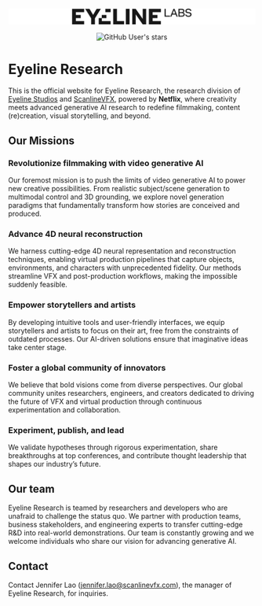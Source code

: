 <div align="center">

<p align="center">
    <picture>
<img src="imgs/EYELINE_LOGO_LABS_Black_shortened_Alpha.png?raw=true" width="1920">
    </picture>
</p>

![GitHub User's stars](https://img.shields.io/github/stars/Eyeline-Research)

</div>

# Eyeline Research

This is the official website for Eyeline Research, the research division of [Eyeline Studios](https://www.eyelinestudios.com/) and [ScanlineVFX](https://scanlinevfx.com/), powered by **Netflix**, where creativity meets advanced generative AI research to redefine filmmaking, content (re)creation, visual storytelling, and beyond. 
  
## Our Missions
### Revolutionize filmmaking with video generative AI
Our foremost mission is to push the limits of video generative AI to power new creative possibilities. From realistic subject/scene generation to multimodal control and 3D grounding, we explore novel generation paradigms that fundamentally transform how stories are conceived and produced.
### Advance 4D neural reconstruction
We harness cutting-edge 4D neural representation and reconstruction techniques, enabling virtual production pipelines that capture objects, environments, and characters with unprecedented fidelity. Our methods streamline VFX and post-production workflows, making the impossible suddenly feasible.
### Empower storytellers and artists
By developing intuitive tools and user-friendly interfaces, we equip storytellers and artists to focus on their art, free from the constraints of outdated processes. Our AI-driven solutions ensure that imaginative ideas take center stage.
### Foster a global community of innovators
We believe that bold visions come from diverse perspectives. Our global community unites researchers, engineers, and creators dedicated to driving the future of VFX and virtual production through continuous experimentation and collaboration.
### Experiment, publish, and lead
We validate hypotheses through rigorous experimentation, share breakthroughs at top conferences, and contribute thought leadership that shapes our industry’s future.

## Our team
Eyeline Research is teamed by researchers and developers who are unafraid to challenge the status quo. We partner with production teams, business stakeholders, and engineering experts to transfer cutting-edge R&D into real-world demonstrations. Our team is constantly growing and we welcome individuals who share our vision for advancing generative AI.

## Contact
Contact Jennifer Lao (jennifer.lao@scanlinevfx.com), the manager of Eyeline Research, for inquiries.
